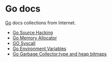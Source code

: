 # Go docs

[Go][1] docs collections from Internet.

 - [Go Source Hacking][2]
 - [Go Memory Allocator][3]
 - [GO Syscall][4]
 - [Go Environment Variables][5]
 - [Go Garbage Collector:type and heap bitmaps][6]

  [1]: https://github.com/golang/go
  [2]: https://github.com/J-J-J/Go-docs/blob/master/Go_Source_Hacking.md
  [3]: https://github.com/J-J-J/Go-docs/blob/master/Go_Memory_Allocator.md
  [4]: https://github.com/J-J-J/Go-docs/blob/master/GO_Syscall.md
  [5]: https://github.com/J-J-J/Go-docs/blob/master/Go_Environment_Variables.md
  [6]: https://github.com/J-J-J/Go-docs/blob/master/Go_Garbage_Collector-type-and-heap-bitmaps.md
